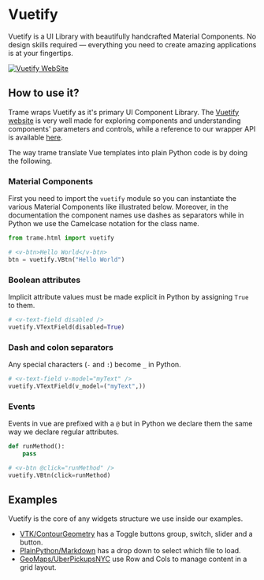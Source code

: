# Vuetify

Vuetify is a UI Library with beautifully handcrafted Material Components. No design skills required — everything you need to create amazing applications is at your fingertips.

[![Vuetify WebSite](/trame/images/module-vuetify.jpg)](https://vuetifyjs.com/en/)

## How to use it?

Trame wraps Vuetify as it's primary UI Component Library. The [Vuetify website](https://vuetifyjs.com/en/) is very well made for exploring components and understanding components' parameters and controls, while a reference to our wrapper API is available [here](https://trame.readthedocs.io/en/latest/trame.html.vuetify.html).

The way trame translate Vue templates into plain Python code is by doing the following.

### Material Components

First you need to import the `vuetify` module so you can instantiate the various Material Components like illustrated below. Moreover, in the documentation the component names use dashes as separators while in Python we use the Camelcase notation for the class name.

```python
from trame.html import vuetify

# <v-btn>Hello World</v-btn>
btn = vuetify.VBtn("Hello World")
```

### Boolean attributes

Implicit attribute values must be made explicit in Python by assigning `True` to them.

```python
# <v-text-field disabled />
vuetify.VTextField(disabled=True)
```

### Dash and colon separators

Any special characters (`-` and `:`) become `_` in Python.

```python
# <v-text-field v-model="myText" />
vuetify.VTextField(v_model=("myText",))
```

### Events

Events in vue are prefixed with a `@` but in Python we declare them the same way we declare regular attributes.

```python
def runMethod():
    pass

# <v-btn @click="runMethod" />
vuetify.VBtn(click=runMethod)
```

## Examples

Vuetify is the core of any widgets structure we use inside our examples.

- [VTK/ContourGeometry](https://github.com/Kitware/trame/blob/master/examples/VTK/ContourGeometry/DynamicLocalRemoteRendering.py#L96-L132) has a Toggle buttons group, switch, slider and a button.
- [PlainPython/Markdown](https://github.com/Kitware/trame/blob/master/examples/PlainPython/Markdown/Simple.py#L27-L32) has a drop down to select which file to load.
- [GeoMaps/UberPickupsNYC](https://github.com/Kitware/trame/blob/master/examples/PlainPython/GeoMaps/UberPickupsNYC/app.py#L38-L44) use Row and Cols to manage content in a grid layout.

<!--
## Evaluating properties
Trame evaluates properties if they are wrapped in a tuple.
```python
from trame.html import vuetify

# This sets the label to "myLabel"
vuetify.VTextField(label="myLabel")

# This evaluates "myLabel" in Trame's Shared State for a value to set
vuetify.VTextField(label=("myLabel",))

# This evaluates "myLabel", which was initially set to "Initial Label"
vuetify.VTextField(label=("myLabel", "Initial Label"))
```
-->
